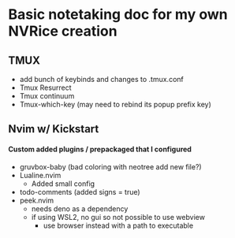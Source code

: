 # Basic notetaking doc for my own NVRice creation

## TMUX 
- add bunch of keybinds and changes to .tmux.conf
- Tmux Resurrect
- Tmux continuum
- Tmux-which-key (may need to rebind its popup prefix key)
## Nvim w/ Kickstart
#### Custom added plugins / prepackaged that I configured
- gruvbox-baby (bad coloring with neotree add new file?)
- Lualine.nvim
  - Added small config
- todo-comments (added signs = true)
- peek.nvim 
  - needs deno as a dependency
  - if using WSL2, no gui so not possible to use webview
    - use browser instead with a path to executable
